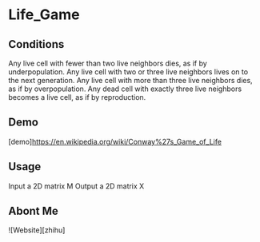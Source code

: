 # Life_Game

## Conditions
Any live cell with fewer than two live neighbors dies, as if by underpopulation.
Any live cell with two or three live neighbors lives on to the next generation.
Any live cell with more than three live neighbors dies, as if by overpopulation.
Any dead cell with exactly three live neighbors becomes a live cell, as if by reproduction.

## Demo
[demo]https://en.wikipedia.org/wiki/Conway%27s_Game_of_Life


## Usage
Input a 2D matrix M
Output a 2D matrix X

## Abont Me
![Website][zhihu]
